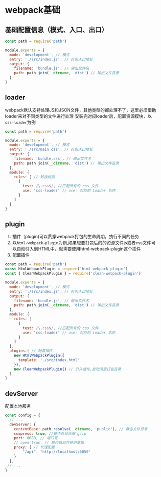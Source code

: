 # webpack基础
## 基础配置信息（模式、入口、出口）
```js
const path = require('path')

module.exports = {
  mode: 'development', // 模式
  entry: './src/index.js', // 打包入口地址
  output: {
    filename: 'bundle.js', // 输出文件名
    path: path.join(__dirname, 'dist') // 输出文件目录
  }
}
```

## loader
webpack默认支持处理JS和JSON文件，其他类型的都处理不了，这里必须借助loader来对不同类型的文件进行处理
安装完对应loader后，配置资源模块，以`css-loader`为例
```js
const path = require('path')

module.exports = {
  mode: 'development', // 模式
  entry: './src/main.css', // 打包入口地址
  output: {
    filename: 'bundle.css', // 输出文件名
    path: path.join(__dirname, 'dist') // 输出文件目录
  },
  module: { 
    rules: [ // 转换规则
      {
        test: /\.css$/, //匹配所有的 css 文件
        use: 'css-loader' // use: 对应的 Loader 名称
      }
    ]
  }
}
```

## plugin
1. 插件（plugin)可以贯穿webpack打包的生命周期，执行不同的任务
2. 以`html-webpack-plugin`为例,如果想要打包后的的资源文件js或者css文件可以自动引入到HTML中，就需要使用html-webpack-plugin这个插件
3. 配置插件
```js
const path = require('path')
const HtmlWebpackPlugin = require('html-webpack-plugin')
const { CleanWebpackPlugin } = require('clean-webpack-plugin')

module.exports = {
  mode: 'development', // 模式
  entry: './src/index.js', // 打包入口地址
  output: {
    filename: 'bundle.js', // 输出文件名
    path: path.join(__dirname, 'dist') // 输出文件目录
  },
  module: { 
    rules: [
      {
        test: /\.css$/, //匹配所有的 css 文件
        use: 'css-loader' // use: 对应的 Loader 名称
      }
    ]
  },
  plugins:[ // 配置插件
    new HtmlWebpackPlugin({
      template: './src/index.html'
    }),
    new CleanWebpackPlugin() // 引入插件,自动清空打包目录
  ]
}
```

## devServer
配置本地服务
```js
const config = {
  // ...
  devServer: {
    contentBase: path.resolve(__dirname, 'public'), // 静态文件目录
    compress: true, //是否启动压缩 gzip
    port: 8080, // 端口号
    // open:true  // 是否自动打开浏览器
    proxy: { // 代理配置
        "/api": "http://localhost:5050"
    }
  },
 // ...
}
```